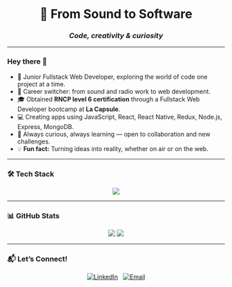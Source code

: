 <div align="center">
<h1> 🚀 From Sound to Software  </h1>
<h3><em>Code, creativity & curiosity</em> </h3> 
</div>


---

### Hey there 👋

- 🌱 Junior Fullstack Web Developer, exploring the world of code one project at a time.  
- 🔄 Career switcher: from sound and radio work to web development.
- 🎓 Obtained **RNCP level 6 certification** through a Fullstack Web Developer bootcamp at **La Capsule**.
- 💻 Creating apps using JavaScript, React, React Native, Redux, Node.js, Express, MongoDB. 
- 🤝 Always curious, always learning — open to collaboration and new challenges.
- 💡 **Fun fact:** Turning ideas into reality, whether on air or on the web.  


---

### 🛠️ Tech Stack  
<p align="center">
  <a href="https://skillicons.dev">
    <img src="https://skillicons.dev/icons?i=js,html,css,react,redux,mongodb,express,vscode,nodejs" />
  </a>
</p>

---

### 📊 GitHub Stats  
<p align="center">
    <img src="https://github-readme-stats.vercel.app/api?username=LauriePlisson&show_icons=true&theme=tokyonight" />
  <img src="https://github-readme-stats.vercel.app/api/top-langs/?username=LauriePlisson&hide=HTML&layout=donut&theme=tokyonight"/>
</p>

---

### 📬 Let’s Connect!  

<div align="center">
  
  [![LinkedIn](https://img.shields.io/badge/LinkedIn-0A66C2?style=for-the-badge&logo=linkedin&logoColor=white)](https://www.linkedin.com/in/laurie-plisson-5531961b3) 
  &nbsp;
  [![Email](https://img.shields.io/badge/Email-D14836?style=for-the-badge&logo=gmail&logoColor=white)](mailto:plisson.laurie@gmail.com)
  
</div>
